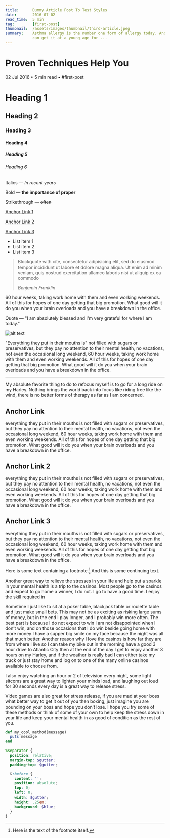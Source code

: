 ```yaml
---
title:      Dummy Article Post To Test Styles
date:       2016-07-02
read_time:  5 min
tag:        [first-post]
thumbnail:  /assets/images/thumbnail/third-article.jpeg
summary:    Asthma allergy is the number one form of allergy today. And since asthma allergy is inherited, one
            can get it at a young age for ...
---
```


# Proven Techniques Help You

<div class="flex flex-wrap items-center mb9 sm-mb12 mono font-small grey">
    <span>02 Jul 2016</span>
    <span class="font-smaller grey-light px2">•</span>
    <span>5 min read</span>
    <span class="font-smaller grey-light px2">•</span>
    <span>#first-post</span>
</div>

# Heading 1

## Heading 2

### Heading 3

#### Heading 4

##### Heading 5

###### Heading 6

Italics — *In recent years*

Bold — **the importance of proper**

Strikethrough — ~~often~~

[Anchor Link 1](#anchor-link)

[Anchor Link 2](#anchor-link-2)

[Anchor Link 3](#anchor-link-3)

* List item 1
* List item 2
* List item 3

> Blockquote with cite, consectetur adipisicing elit, sed do eiusmod
> tempor incididunt ut labore et dolore magna aliqua. Ut enim ad minim veniam,
> quis nostrud exercitation ullamco laboris nisi ut aliquip ex ea commodo
>
> <cite>Benjamin Franklin</cite>

60 hour weeks, taking work home with them and even working weekends. All of this for hopes of one day getting that big promotion. What good will it do you when your brain overloads and you have a breakdown in the office.

Quote — "I am absolutely blessed and I'm very grateful for where I am today."

![alt text](/assets/images/thumbnail/third-article.jpeg)

"Everything they put in their mouths is" not filled with sugars or preservatives, but they pay no attention to their mental health, no vacations, not even the occasional long weekend, 60 hour weeks, taking work home with them and even working weekends. All of this for hopes of one day getting that big promotion. What good will it do you when your brain overloads and you have a breakdown in the office.

<hr class="dotted-divider">

My absolute favorite thing to do to refocus myself is to go for a long ride on my Harley. Nothing brings the world back into focus like riding free like the wind, there is no better forms of therapy as far as I am concerned.

## Anchor Link

everything they put in their mouths is not filled with sugars or preservatives, but they pay no attention to their mental health, no vacations, not even the occasional long weekend, 60 hour weeks, taking work home with them and even working weekends. All of this for hopes of one day getting that big promotion. What good will it do you when your brain overloads and you have a breakdown in the office.

## Anchor Link 2

everything they put in their mouths is not filled with sugars or preservatives, but they pay no attention to their mental health, no vacations, not even the occasional long weekend, 60 hour weeks, taking work home with them and even working weekends. All of this for hopes of one day getting that big promotion. What good will it do you when your brain overloads and you have a breakdown in the office.

## Anchor Link 3

everything they put in their mouths is not filled with sugars or preservatives, but they pay no attention to their mental health, no vacations, not even the occasional long weekend, 60 hour weeks, taking work home with them and even working weekends. All of this for hopes of one day getting that big promotion. What good will it do you when your brain overloads and you have a breakdown in the office.

Here is some text containing a footnote.[^somesamplefootnote] And this is some continuing text.

Another great way to relieve the stresses in your life and help put a sparkle in your mental health is a trip to the casinos. Most people go to the casinos and expect to go home a winner, I do not. I go to have a good time. I enjoy the skill required in

Sometime I just like to sit at a poker table, blackjack table or roulette table and just make small bets. This may not be as exciting as risking large sums of money, but in the end I play longer, and I probably win more often. The best part is because I do not expect to win I am not disappointed when I don’t win, and on those occasions that I do win beside going home with more money I have a supper big smile on my face because the night was all that much better. Another reason why I love the casinos is how far they are from where I live so I can take my bike out in the morning have a good 3 hour drive to Atlantic City then at the end of the day I get to enjoy another 3 hours on my Harley, and if the weather is really bad I can either take my truck or just stay home and log on to one of the many online casinos available to choose from.

I also enjoy watching an hour or 2 of television every night, some light sitcoms are a great way to lighten your minds load, and laughing out loud for 30 seconds every day is a great way to release stress.

Video games are also great for stress release, if you are mad at your boss what better way to get it out of you then boxing, just imagine you are pounding on your boss and hope you don’t lose. I hope you try some of these methods or think of some of your own to help keep the stress down in your life and keep your mental health in as good of condition as the rest of you.

```ruby
def my_cool_method(message)
  puts message
end
```

```scss
%separator {
  position: relative;
  margin-top: $gutter;
  padding-top: $gutter;

  &:before {
    content: '';
    position: absolute;
    top: 0;
    left: 0;
    width: $gutter;
    height: .25em;
    background: $blue;
  }
}
```

[^somesamplefootnote]: Here is the text of the footnote itself.
